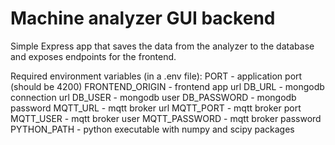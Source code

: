 # Machine analyzer GUI backend
Simple Express app that saves the data from the analyzer to the database and exposes endpoints for the frontend.

Required environment variables (in a .env file):
PORT - application port (should be 4200)
FRONTEND_ORIGIN - frontend app url
DB_URL - mongodb connection url
DB_USER - mongodb user
DB_PASSWORD - mongodb password
MQTT_URL - mqtt broker url
MQTT_PORT - mqtt broker port
MQTT_USER - mqtt broker user
MQTT_PASSWORD - mqtt broker password
PYTHON_PATH - python executable with numpy and scipy packages
